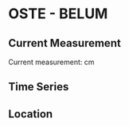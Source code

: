 # OSTE - BELUM

## Current Measurement

Current measurement: <Value topic="rivers/pegel-online/OSTE/BELUM/measurementValue"/> cm

## Time Series

<TimeSeries topic="rivers/pegel-online/OSTE/BELUM/measurementValue" period="week" />

## Location

<WorldMap>
  <Marker lat="53.8227648307363" lon="9.037130579870126" labelTopic="rivers/pegel-online/OSTE/BELUM/measurementValue" />
</WorldMap>

